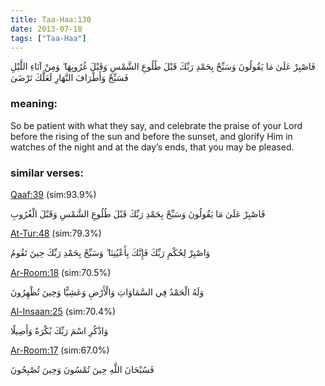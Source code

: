 ```yaml
---
title: Taa-Haa:130
date: 2013-07-18
tags: ["Taa-Haa"]
---
```

فَاصْبِرْ عَلَىٰ مَا يَقُولُونَ وَسَبِّحْ بِحَمْدِ رَبِّكَ قَبْلَ طُلُوعِ الشَّمْسِ وَقَبْلَ غُرُوبِهَا ۖ وَمِنْ آنَاءِ اللَّيْلِ فَسَبِّحْ وَأَطْرَافَ النَّهَارِ لَعَلَّكَ تَرْضَىٰ
### meaning: 
So be patient with what they say, and celebrate the praise of your Lord before the rising of the sun and before the sunset, and glorify Him in watches of the night and at the day’s ends, that you may be pleased.
### similar verses: 

[Qaaf:39](/50/39) (sim:93.9%)

فَاصْبِرْ عَلَىٰ مَا يَقُولُونَ وَسَبِّحْ بِحَمْدِ رَبِّكَ قَبْلَ طُلُوعِ الشَّمْسِ وَقَبْلَ الْغُرُوبِ

[At-Tur:48](/52/48) (sim:79.3%)

وَاصْبِرْ لِحُكْمِ رَبِّكَ فَإِنَّكَ بِأَعْيُنِنَا ۖ وَسَبِّحْ بِحَمْدِ رَبِّكَ حِينَ تَقُومُ

[Ar-Room:18](/30/18) (sim:70.5%)

وَلَهُ الْحَمْدُ فِي السَّمَاوَاتِ وَالْأَرْضِ وَعَشِيًّا وَحِينَ تُظْهِرُونَ

[Al-Insaan:25](/76/25) (sim:70.4%)

وَاذْكُرِ اسْمَ رَبِّكَ بُكْرَةً وَأَصِيلًا

[Ar-Room:17](/30/17) (sim:67.0%)

فَسُبْحَانَ اللَّهِ حِينَ تُمْسُونَ وَحِينَ تُصْبِحُونَ

